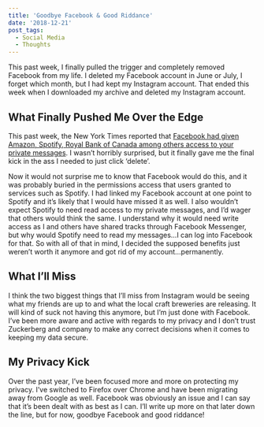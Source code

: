 ```yaml
---
title: 'Goodbye Facebook & Good Riddance'
date: '2018-12-21'
post_tags:
  - Social Media
  - Thoughts
---
```


This past week, I finally pulled the trigger and completely removed Facebook from my life. I deleted my Facebook account in June or July, I forget which month, but I had kept my Instagram account. That ended this week when I downloaded my archive and deleted my Instagram account.
<!-- excerpt -->

## What Finally Pushed Me Over the Edge

This past week, the New York Times reported that [Facebook had given Amazon, Spotify, Royal Bank of Canada among others access to your private messages](https://www.nytimes.com/2018/12/19/technology/facebook-data-sharing.html). I wasn’t horribly surprised, but it finally gave me the final kick in the ass I needed to just click ‘delete’.

Now it would not surprise me to know that Facebook would do this, and it was probably buried in the permissions access that users granted to services such as Spotify. I had linked my Facebook account at one point to Spotify and it’s likely that I would have missed it as well. I also wouldn’t expect Spotify to need read access to my private messages, and I’d wager that others would think the same. I understand why it would need write access as I and others have shared tracks through Facebook Messenger, but why would Spotify need to read my messages...I can log into Facebook for that. So with all of that in mind, I decided the supposed benefits just weren’t worth it anymore and got rid of my account...permanently.

## What I’ll Miss

I think the two biggest things that I’ll miss from Instagram would be seeing what my friends are up to and what the local craft breweries are releasing. It will kind of suck not having this anymore, but I’m just done with Facebook. I’ve been more aware and active with regards to my privacy and I don’t trust Zuckerberg and company to make any correct decisions when it comes to keeping my data secure.

## My Privacy Kick

Over the past year, I’ve been focused more and more on protecting my privacy. I’ve switched to Firefox over Chrome and have been migrating away from Google as well. Facebook was obviously an issue and I can say that it’s been dealt with as best as I can. I’ll write up more on that later down the line, but for now, goodbye Facebook and good riddance!
